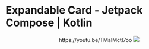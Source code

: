 # Expandable Card - Jetpack Compose | Kotlin
<p align="center">
  <a>https://youtu.be/TMaIMctI7oo</a>
  <img src="https://i.postimg.cc/2SWwtM5s/Expandable-Card.png" href="https://youtu.be/TMaIMctI7oo">
</p>
